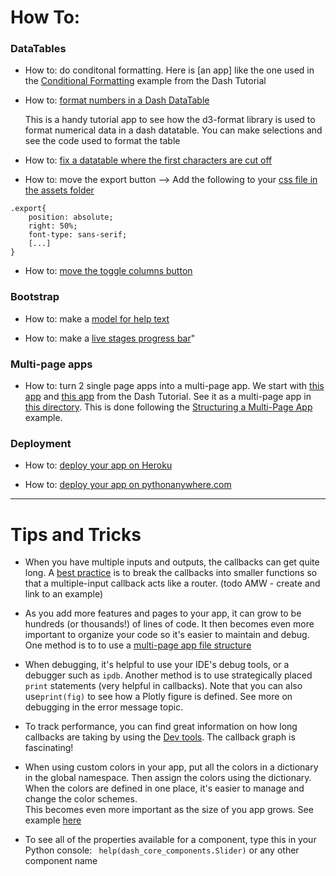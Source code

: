 # How To:

### __DataTables__

- How to: do conditonal formatting.  Here is [an app] like the one used in the [Conditional Formatting](https://dash.plotly.com/datatable/conditional-formatting) example from the Dash Tutorial

- How to: [format numbers in a Dash DataTable](https://formattable.pythonanywhere.com/)

    This is a handy tutorial app to see how the d3-format library is used to format numerical data
    in a dash datatable. You can make selections and see the code used to format the table
    
- How to: [fix a datatable where the first characters are cut off](https://community.plotly.com/t/datatable-incorrectly-displayed-at-left-and-right-edge-and-distort-after-update-columns/41265/6)

- How to: move the export button --> Add the following to your [css file in the assets folder](https://dash.plotly.com/external-resources)
```
.export{
    position: absolute;
    right: 50%;
    font-type: sans-serif;
    [...]
}
```

- How to: [move the toggle columns button](https://community.plotly.com/t/datatable-toggle-columns-button-placement-in-python/46768/2)

### __Bootstrap__

- How to: make a [model for help text](https://community.plotly.com/t/any-way-to-create-an-instructions-popout/18828/11?u=annmariew)

- How to: make a [live stages progress bar](https://community.plotly.com/t/live-stage-visualization/45095)"

### __Multi-page apps__

 - How to: turn 2 single page apps into a multi-page app. We start with [this app](https://dash.plotly.com/interactive-graphing) 
 and [this app](https://dash.plotly.com/basic-callbacks) from the Dash Tutorial.  See it as a multi-page app in 
 [this directory](https://github.com/AnnMarieW/dash-quickstart/tree/master/tips-tricks-and-code-snippets/multi-page-app).
 This is done following the [Structuring a Multi-Page App](https://dash.plotly.com/urls) example.



### __Deployment__
- How to: [deploy your app on Heroku](https://community.plotly.com/t/deploying-your-dash-app-to-heroku-the-magical-guide/46723)

- How to: [deploy your app on pythonanywhere.com](https://github.com/conradho/dashingdemo)

---


# Tips and Tricks

- When you have multiple inputs and outputs, the callbacks can get quite long.  A 
[best practice](https://github.com/plotly/dash/issues/1054) is to break the callbacks into smaller functions
 so that a multiple-input callback acts like a router. (todo AMW - create and link to an example)

- As you add more features and pages to your app, it can grow to be hundreds (or thousands!) of lines of code. 
 It then becomes even more important to organize your code so it's easier to 
maintain and debug. One method is to to use a [multi-page app file structure](https://dash.plotly.com/urls)

- When debugging, it's helpful to use your IDE's debug tools, or a debugger such as `ipdb`.
Another method is to use strategically placed `print` statements (very helpful in callbacks).
Note that you can also use`print(fig)` to see how a  Plotly figure is defined.  See more on debugging in the error
message topic.

- To track performance, you can find great information on how long callbacks are taking by using the 
[Dev tools](https://dash.plotly.com/devtools).  The callback graph is fascinating!

- When using custom colors in your app, put all the colors in a dictionary in the global namespace. Then assign the colors 
using the dictionary.   When the colors are defined in one place, it's easier to manage and change the color schemes.  
This becomes even more important as the size of you app grows. See example [here](https://github.com/AnnMarieW/dash-quickstart/blob/master/tips-tricks-and-code-snippets/global_color_dict.py)
  
- To see all of the properties available for a component,  type this in your Python console:
``` help(dash_core_components.Slider)```   or any other component name
